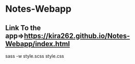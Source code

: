 # Notes-Webapp

## Link To the app=>https://kira262.github.io/Notes-Webapp/index.html

sass -w style.scss style.css

<script src="https://kit.fontawesome.com/3472c536ee.js" crossorigin="anonymous"></script>
